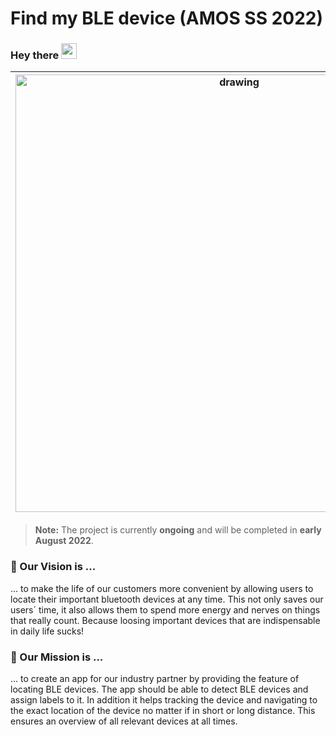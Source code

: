 # Find my BLE device (AMOS SS 2022)

### Hey there <img src="https://media.giphy.com/media/hvRJCLFzcasrR4ia7z/giphy.gif" width="25px">  

|<img src="https://user-images.githubusercontent.com/74047429/171005686-fb91e334-124e-4226-aa10-cde2307d6078.png" alt="drawing" width="700"/>| We are a group of motivated students who want to create **open source software** by applying agile methods. We are enrolled at FAU Erlangen-Nuremberg in Germany 🇩🇪 and study computer science or business informatics 👨🏼‍💻👩🏻‍💻. As part of the lecture, we cooperate with an **industry partner** to receive **real business requirements** that we implement into **`CODE`**.   |
|--|--|

> **Note:** The project is currently **ongoing** and will be completed in **early August 2022**. 




### 💭 Our Vision is ...
... to make the life of our customers more convenient by allowing users to locate their important bluetooth devices at any time. This not only saves our users´ time, it also allows them to spend more energy and nerves on things that really count. Because loosing important devices that are indispensable in daily life sucks!

### 🎯 Our Mission is ...
... to create an app for our industry partner by providing the feature of locating BLE devices. The app should be able to detect BLE devices and assign labels to it. In addition it helps tracking the device and navigating to the exact location of the device no matter if in short or long distance. This ensures an overview of all relevant devices at all times. 

































